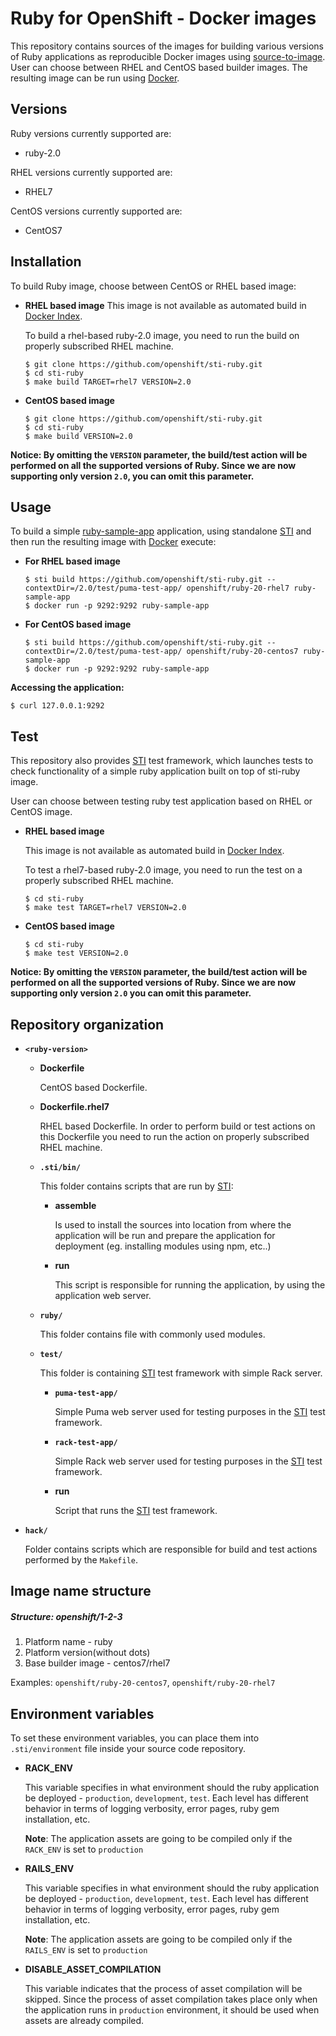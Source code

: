 Ruby for OpenShift - Docker images
========================================

This repository contains sources of the images for building various versions
of Ruby applications as reproducible Docker images using
[source-to-image](https://github.com/openshift/source-to-image).
User can choose between RHEL and CentOS based builder images.
The resulting image can be run using [Docker](http://docker.io).


Versions
---------------
Ruby versions currently supported are:
* ruby-2.0

RHEL versions currently supported are:
* RHEL7

CentOS versions currently supported are:
* CentOS7


Installation
---------------
To build Ruby image, choose between CentOS or RHEL based image:
*  **RHEL based image**
    This image is not available as automated build in [Docker Index](https://index.docker.io).

    To build a rhel-based ruby-2.0 image, you need to run the build on properly
    subscribed RHEL machine.

    ```
    $ git clone https://github.com/openshift/sti-ruby.git
    $ cd sti-ruby
    $ make build TARGET=rhel7 VERSION=2.0
    ```

*  **CentOS based image**
    ```
    $ git clone https://github.com/openshift/sti-ruby.git
    $ cd sti-ruby
    $ make build VERSION=2.0
    ```

**Notice: By omitting the `VERSION` parameter, the build/test action will be performed
on all the supported versions of Ruby. Since we are now supporting only version `2.0`,
you can omit this parameter.**


Usage
---------------------
To build a simple [ruby-sample-app](https://github.com/jhadvig/sti-ruby-test/tree/master/2.0/test/puma-test-app) application,
using standalone [STI](https://github.com/openshift/source-to-image) and then run the
resulting image with [Docker](http://docker.io) execute:

*  **For RHEL based image**
    ```
    $ sti build https://github.com/openshift/sti-ruby.git --contextDir=/2.0/test/puma-test-app/ openshift/ruby-20-rhel7 ruby-sample-app
    $ docker run -p 9292:9292 ruby-sample-app
    ```

*  **For CentOS based image**
    ```
    $ sti build https://github.com/openshift/sti-ruby.git --contextDir=/2.0/test/puma-test-app/ openshift/ruby-20-centos7 ruby-sample-app
    $ docker run -p 9292:9292 ruby-sample-app
    ```

**Accessing the application:**
```
$ curl 127.0.0.1:9292
```


Test
---------------------
This repository also provides [STI](https://github.com/openshift/source-to-image) test framework,
which launches tests to check functionality of a simple ruby application built on top of sti-ruby image.

User can choose between testing ruby test application based on RHEL or CentOS image.

*  **RHEL based image**

    This image is not available as automated build in [Docker Index](https://index.docker.io).

    To test a rhel7-based ruby-2.0 image, you need to run the test on a properly
    subscribed RHEL machine.

    ```
    $ cd sti-ruby
    $ make test TARGET=rhel7 VERSION=2.0
    ```

*  **CentOS based image**

    ```
    $ cd sti-ruby
    $ make test VERSION=2.0
    ```

**Notice: By omitting the `VERSION` parameter, the build/test action will be performed
on all the supported versions of Ruby. Since we are now supporting only version `2.0`
you can omit this parameter.**


Repository organization
------------------------
* **`<ruby-version>`**

    * **Dockerfile**

        CentOS based Dockerfile.

    * **Dockerfile.rhel7**

        RHEL based Dockerfile. In order to perform build or test actions on this
        Dockerfile you need to run the action on properly subscribed RHEL machine.

    * **`.sti/bin/`**

        This folder contains scripts that are run by [STI](https://github.com/openshift/source-to-image):

        *   **assemble**

            Is used to install the sources into location from where the application
            will be run and prepare the application for deployment (eg. installing
            modules using npm, etc..)

        *   **run**

            This script is responsible for running the application, by using the
            application web server.

    * **`ruby/`**

        This folder contains file with commonly used modules.

    * **`test/`**

        This folder is containing [STI](https://github.com/openshift/source-to-image)
        test framework with simple Rack server.

        * **`puma-test-app/`**

            Simple Puma web server used for testing purposes in the [STI](https://github.com/openshift/source-to-image) test framework.

        * **`rack-test-app/`**

            Simple Rack web server used for testing purposes in the [STI](https://github.com/openshift/source-to-image) test framework.


        * **run**

            Script that runs the [STI](https://github.com/openshift/source-to-image) test framework.

* **`hack/`**

    Folder contains scripts which are responsible for build and test actions performed by the `Makefile`.

Image name structure
------------------------
##### Structure: openshift/1-2-3

1. Platform name - ruby
2. Platform version(without dots)
3. Base builder image - centos7/rhel7

Examples: `openshift/ruby-20-centos7`, `openshift/ruby-20-rhel7`


Environment variables
---------------------

To set these environment variables, you can place them into `.sti/environment`
file inside your source code repository.

* **RACK_ENV**

    This variable specifies in what environment should the ruby application be deployed - `production`, `development`, `test`.
    Each level has different behavior in terms of logging verbosity, error pages, ruby gem installation, etc.

    **Note**: The application assets are going to be compiled only if the `RACK_ENV` is set to `production`

* **RAILS_ENV**

    This variable specifies in what environment should the ruby application be deployed - `production`, `development`, `test`.
    Each level has different behavior in terms of logging verbosity, error pages, ruby gem installation, etc.

    **Note**: The application assets are going to be compiled only if the `RAILS_ENV` is set to `production`

* **DISABLE_ASSET_COMPILATION**

    This variable indicates that the process of asset compilation will be skipped. Since the process of asset compilation 
    takes place only when the application runs in `production` environment, it should be used when assets are already compiled.
